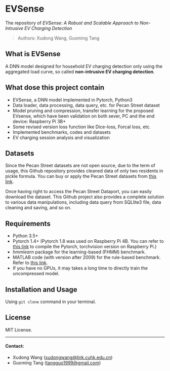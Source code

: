# EVSense

The repository of *EVSense: A Robust and Scalable Approach to Non-Intrusive EV Charging Detection*

> Authors: Xudong Wang, Guoming Tang

## What is EVSense

 A DNN model designed for household EV charging detection only using the aggregated load curve, so called **non-intrusive EV charging detection**.

## What dose this project contain

  - EVSense, a DNN model implemented in Pytorch, Python3
  - Data loader, data processing, data query, etc. for Pecan Street dataset
  - Model pruning and compression, transfer learning for the proposed EVsense, which have been validation on both sever, PC and the end device: Raspberry Pi 3B+
  - Some revised version loss function like Dice-loss, Forcal loss, etc.
  - Implemented benchmarks, codes and datasets
  - EV charging session analysis and visualization

## Datasets

 Since the Pecan Street datasets are not open source, due to the term of usage, this Github repository provides cleaned data of only two residents in pickle formula. You can buy or apply the Pecan Street datasets from [this link](https://www.pecanstreet.org/dataport/).
 
 Once having right to access the Pecan Street Dataport, you can easily download the dataset. This Github project also provides a complete solution to various data manipulations, including data query from SQLlite3 file, data cleaning and saving, and so on.

## Requirements

  - Python 3.5+
  - Pytorch 1.4+ (Pytorch 1.8 was used on Raspberry Pi 4B. You can refer to [this link](https://sites.google.com/view/steam-for-vision/raspberry-pi) to compile the Pytorch, torchvision version on Raspberry Pi.)
  - *hmmlearn* package for the learning-based (FHMM) benchmark.
  - MATLAB code (with version after 2009) for the rule-based benchmark. Refer to [this link](https://www.mathworks.com/matlabcentral/fileexchange/47474-energy-disaggregation-algorithm-for-electric-vehicle-charging-load).
  - If you have no GPUs, it may takes a long time to directly train the uncompressed model.

## Installation and Usage

  Using `git clone` command in your terminal.

## License

  MIT License.

---

#### Contact: 
- Xudong Wang (xudongwang@link.cuhk.edu.cn)
- Guoming Tang (tangguo1999@gmail.com)
